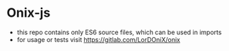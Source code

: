 Onix-js
=======
- this repo contains only ES6 source files, which can be used in imports
- for usage or tests visit https://gitlab.com/LorDOniX/onix
